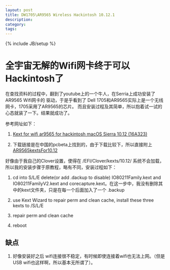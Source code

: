 ```yaml
---
layout: post
title: DW1705\AR9565 Wireless Hackintosh 10.12.1
description: 
category: 
tags: 
---
```

{% include JB/setup %}

# 全宇宙无解的Wifi网卡终于可以Hackintosh了

在查找资料的过程中，翻到了youtube上的一个牛人，在Serria上成功安装了 AR9565 Wifi网卡的
驱动，于是乎看到了 Dell 1705和AR9565实际上是一个无线网卡，1705采用了AR9565的芯片。
而且安装过程及其简单，所以抱着试一试的心态就装了一下。结果就成功了。


参考网址如下：
1. [Kext for wifi ar9565 for hackintosh macOS Sierra 10.12 (16A323)](https://www.youtube.com/watch?v=4Q_bLKSCFDU&index=1&list=PLOvTQVrAAYx-tSVQ_AXYzxF1M3mo00iSE
)

2. 下载链接是在中国的pcbeta上找到的，由于下载比较下，所以直接附上[AR9565kextsFor10.12](/assets/9565kexts.zip)


好像由于我自己的Clover设置，使得在 /EFI/Clover/kexts/10.12/ 系统不会加载，
所以我的安装步骤于原教程，略有不同，安装过程如下：


1. cd into S/L/E delete(or add .dackup to disable) IO80211Family.kext and IO80211FamilyV2.kext and corecapture.kext。在这一步中，我没有删除其中的kext文件夹，只是在每一个后面加入了一个 .backup 

2. use Kext Wizard to repair perm and clean cache, install these three kexts to /S/L/E

3. repair perm and clean cache

4. reboot


## 缺点

1. 好像安装好之后 wifi连接很不稳定，有时候即使连接着wifi也无法上网。（但是USB wifi也这样啊，所以基本无所谓了）。





